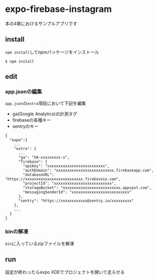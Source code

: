 # expo-firebase-instagram
本の4章におけるサンプルアプリです

## install
`npm install`してnpmパッケージをインストール

```
$ npm install
```

## edit

### app.jsonの編集
`app.json`の`extra`項目において下記を編集  
* ga(Google Analytics)の計測タグ
* firebaseの各種キー
* sentryのキー

```
{
  "expo":{
    ...
    "extra": {
      ...
      "ga": "UA-xxxxxxxxx-x",
      "firebase": {
        "apiKey": "xxxxxxxxxxxxxxxxxxxxxxxxxx",
        "authDomain": "xxxxxxxxxxxxxxxxxxxxxxxxxx.firebaseapp.com",
        "databaseURL": "https://xxxxxxxxxxxxxxxxxxxxxxxxxx.firebaseio.com",
        "projectId": "xxxxxxxxxxxxxxxxxxxxxxxxxx",
        "storageBucket": "xxxxxxxxxxxxxxxxxxxxxxxxxx.appspot.com",
        "messagingSenderId": "xxxxxxxxxxxxxxxxxxxxxxxxxx"
      },
      "sentry": "https://xxxxxxxxxxxx@sentry.io/xxxxxxxxx"
    },
    ...
  }
}
```

### binの解凍
`bin`に入っているzipファイルを解凍

## run
設定が終わったらexpo XDEでプロジェクトを開いて走らせる